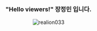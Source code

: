 <div align="center">
  <h3>"Hello viewers!" 장정민 입니다.</h3>
  <img src="https://komarev.com/ghpvc/?username=realion033&label=Profile%20views&color=0e75b6&style=flat" alt="realion033"/>
</div>
